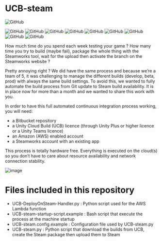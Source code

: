 # UCB-steam

![GitHub](https://img.shields.io/badge/licence-CC--BY--NC--ND--4.0-orange)

![GitHub](https://img.shields.io/badge/GIT-Bitbucket-blue) ![GitHub](https://img.shields.io/badge/Build-Unity-blue) ![GitHub](https://img.shields.io/badge/AWS-EC2-orange) ![GitHub](https://img.shields.io/badge/AWS-Lambda-orange) ![GitHub](https://img.shields.io/badge/AWS-SES-orange) ![GitHub](https://img.shields.io/badge/AWS-S3-orange) ![GitHub](https://img.shields.io/badge/AWS-IAM-orange) ![GitHub](https://img.shields.io/badge/Build-Steamworks-black) ![GitHub](https://img.shields.io/badge/Ubuntu-20.4-77216f)

How much time do you spend each week testing your game ? How many time you try to build (maybe fail), package the whole thing with the Steamworks tool, wait for the upload then activate the branch on the Steamworks website ?

Pretty annoying right ?
We did have the same process and because we’re a team of 5, it was challenging to manage the different builds (develop, beta, prod) with always the same build settings.
To avoid this, we wanted to fully automate the build process from Git update to Steam build availability. It is in place now for more than a month and we wanted to share this work with you.
 
In order to have this full automated continuous integration process working, you will need:
- a Bitbucket repository
- a Unity Cloud Build (UCB) licence (through Unity Plus or higher licence or a Unity Teams licence)
- an Amazon (AWS) enabled account
- a Steamworks account with an existing app

This process is totally hardware free. Everything is executed on the cloud(s) so you don’t have to care about resource availability and network connection stability.

![image](https://user-images.githubusercontent.com/81538937/112906498-8d2ab500-90ec-11eb-952a-1daa196f2ab7.png)

# Files included in this repository

- UCB-DeployOnSteam-Handler.py : Python script used for the AWS Lambda function
- UCB-steam-startup-script.example : Bash script that execute the process at the machine startup
- UCB-steam.config.example : Configuration file used by UCB-steam.py
- UCB-steam.py : Python script that download the builds from UCB, create the Steam package then upload them to Steam
